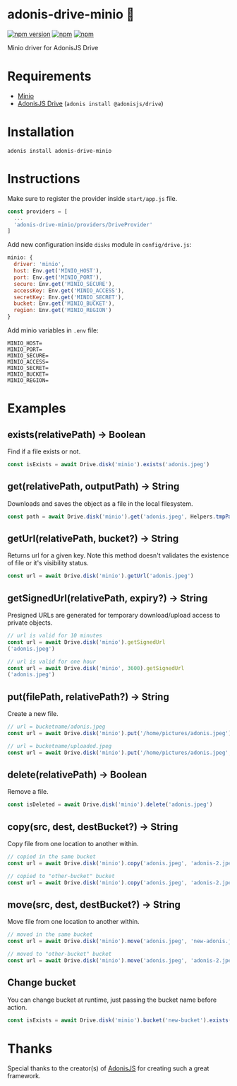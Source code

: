 # adonis-drive-minio 💾 
[![npm version](https://badge.fury.io/js/adonis-drive-minio.svg)](https://badge.fury.io/js/adonis-drive-minio)
[![npm](https://img.shields.io/npm/dt/adonis-drive-minio.svg)](https://www.npmjs.com/package/adonis-drive-minio)
[![npm](https://img.shields.io/npm/l/adonis-drive-minio.svg)](https://www.npmjs.com/package/adonis-drive-minio)

Minio driver for AdonisJS Drive

# Requirements
- [Minio](https://www.minio.io/)
- [AdonisJS Drive](https://github.com/adonisjs/adonis-drive) (`adonis install @adonisjs/drive`)

# Installation
```
adonis install adonis-drive-minio
```

# Instructions
Make sure to register the provider inside `start/app.js` file.

```js
const providers = [
  ...
  'adonis-drive-minio/providers/DriveProvider'
]
```

Add new configuration inside `disks` module in `config/drive.js`:

```js
minio: {
  driver: 'minio',
  host: Env.get('MINIO_HOST'),
  port: Env.get('MINIO_PORT'),
  secure: Env.get('MINIO_SECURE'),
  accessKey: Env.get('MINIO_ACCESS'),
  secretKey: Env.get('MINIO_SECRET'),
  bucket: Env.get('MINIO_BUCKET'),
  region: Env.get('MINIO_REGION')
}
```

Add minio variables in `.env` file:
```
MINIO_HOST=
MINIO_PORT=
MINIO_SECURE=
MINIO_ACCESS=
MINIO_SECRET=
MINIO_BUCKET=
MINIO_REGION=
```

# Examples
## exists(relativePath) -> Boolean
Find if a file exists or not.

```js
const isExists = await Drive.disk('minio').exists('adonis.jpeg')
```

## get(relativePath, outputPath) -> String
Downloads and saves the object as a file in the local filesystem.

```js
const path = await Drive.disk('minio').get('adonis.jpeg', Helpers.tmpPath('adonis.jpeg'))
```

## getUrl(relativePath, bucket?) -> String
Returns url for a given key. Note this method doesn't validates the existence of file or it's visibility status.

```js
const url = await Drive.disk('minio').getUrl('adonis.jpeg')
```

## getSignedUrl(relativePath, expiry?) -> String
Presigned URLs are generated for temporary download/upload access to private objects.

```js
// url is valid for 10 minutes
const url = await Drive.disk('minio').getSignedUrl
('adonis.jpeg')

// url is valid for one hour
const url = await Drive.disk('minio', 3600).getSignedUrl
('adonis.jpeg')

```

## put(filePath, relativePath?) -> String
Create a new file.

```js
// url = bucketname/adonis.jpeg
const url = await Drive.disk('minio').put('/home/pictures/adonis.jpeg')

// url = bucketname/uploaded.jpeg
const url = await Drive.disk('minio').put('/home/pictures/adonis.jpeg', 'uploaded.jpeg')
```

## delete(relativePath) -> Boolean
Remove a file.

```js
const isDeleted = await Drive.disk('minio').delete('adonis.jpeg')
```

## copy(src, dest, destBucket?) -> String
Copy file from one location to another within.

```js
// copied in the same bucket
const url = await Drive.disk('minio').copy('adonis.jpeg', 'adonis-2.jpeg')

// copied to "other-bucket" bucket
const url = await Drive.disk('minio').copy('adonis.jpeg', 'adonis-2.jpeg', 'other-bucket')
```

## move(src, dest, destBucket?) -> String
Move file from one location to another within.

```js
// moved in the same bucket
const url = await Drive.disk('minio').move('adonis.jpeg', 'new-adonis.jpeg')

// moved to "other-bucket" bucket
const url = await Drive.disk('minio').move('adonis.jpeg', 'adonis-2.jpeg', 'other-bucket')
```

## Change bucket
You can change bucket at runtime, just passing the bucket name before action.

```js
const isExists = await Drive.disk('minio').bucket('new-bucket').exists('adonis.jpeg')
```

# Thanks
Special thanks to the creator(s) of [AdonisJS](http://adonisjs.com/) for creating such a great framework.
